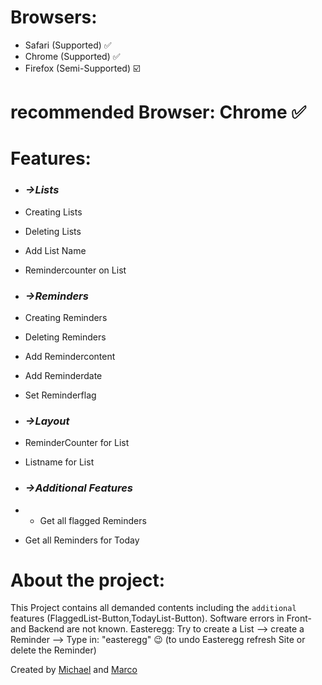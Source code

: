 # Browsers:
- Safari  (Supported) ✅
- Chrome  (Supported) ✅
- Firefox (Semi-Supported) ☑️

# recommended Browser: Chrome ✅

# Features:

- ### ***->Lists***
 - Creating Lists 
 - Deleting Lists 
 - Add List Name  
 - Remindercounter on List 

- ### ***->Reminders***
 - Creating Reminders 
 - Deleting Reminders 
 - Add Remindercontent 
 - Add Reminderdate
 - Set Reminderflag

- ### ***->Layout***
 - ReminderCounter for List
 - Listname for List

- ### ***->Additional Features***
- - Get all flagged Reminders
 - Get all Reminders for Today



# About the project:
This Project contains all demanded contents including the `additional` features (FlaggedList-Button,TodayList-Button).
Software errors in Front- and Backend are not known.
Easteregg: Try to create a List --> create a Reminder --> Type in: "easteregg" 😉
(to undo Easteregg refresh Site or delete the Reminder)


Created by [Michael](https://github.com/SchmittMichael) and [Marco](https://github.com/Marco-Wanka)

